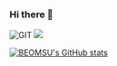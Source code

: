 ### Hi there 👋

![GIT](https://img.shields.io/badge/-Git-F05032?style=for-the-badge&logo=git&logoColor=ffffff)
<img src="https://img.shields.io/badge/Python-3776AB?style=flat-square&logo=Python&logoColor=white"/>


[![BEOMSU's GitHub stats](https://github-readme-stats.vercel.app/api?username=jbs0708)](https://github.com/anuraghazra/github-readme-stats)


<!--
**jbs0708/jbs0708** is a ✨ _special_ ✨ repository because its `README.md` (this file) appears on your GitHub profile.

Here are some ideas to get you started:

- 🔭 I’m currently working on ...
- 🌱 I’m currently learning ...
- 👯 I’m looking to collaborate on ...
- 🤔 I’m looking for help with ...
- 💬 Ask me about ...
- 📫 How to reach me: ...
- 😄 Pronouns: ...
- ⚡ Fun fact: ...
-->
